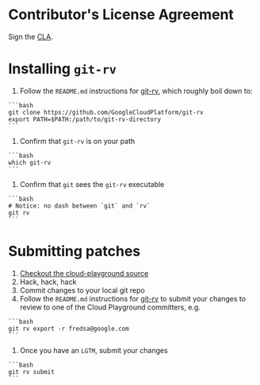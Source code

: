 # Contributor's License Agreement #

Sign the [CLA](https://cla.developers.google.com/about/google-individual).

# Installing `git-rv` #

  1. Follow the `README.md` instructions for [git-rv](https://github.com/GoogleCloudPlatform/git-rv), which roughly boil down to:

    ```bash
    git clone https://github.com/GoogleCloudPlatform/git-rv
    export PATH=$PATH:/path/to/git-rv-directory
    ```

  1. Confirm that `git-rv` is on your path

    ```bash
    which git-rv
    ```

  1. Confirm that `git` sees the `git-rv` executable

    ```bash
    # Notice: no dash between `git` and `rv`
    git rv
    ```

# Submitting patches #

  1. [Checkout the cloud-playground source](https://code.google.com/p/cloud-playground/)
  1. Hack, hack, hack
  1. Commit changes to your local git repo
  1. Follow the `README.md` instructions for [git-rv](https://github.com/GoogleCloudPlatform/git-rv) to submit your changes to review to one of the Cloud Playground committers, e.g.

    ```bash
    git rv export -r fredsa@google.com
    ```

  1. Once you have an `LGTM`, submit your changes

    ```bash
    git rv submit
    ```
